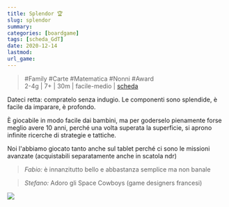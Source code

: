 ```yaml
---
title: Splendor 🏆
slug: splendor
summary: 
categories: [boardgame]
tags: [scheda_GdT]
date: 2020-12-14
lastmod: 
url_game: 
---
```

> #Family #Carte #Matematica #Nonni #Award   
> 2-4g | 7+ | 30m | facile-medio | [scheda](https://www.boardgamegeek.com/boardgame/148228/splendor)  

Dateci retta: compratelo senza indugio.
Le componenti sono splendide, è facile da imparare, è profondo.

È giocabile in modo facile dai bambini, ma per goderselo pienamente forse meglio avere 10 anni, perché una volta superata la superficie, si aprono infinite ricerche di strategie e tattiche.

Noi l'abbiamo giocato tanto anche sul tablet perché ci sono le missioni avanzate (acquistabili separatamente anche in scatola ndr)

> *Fabio:*
> è innanzitutto bello e abbastanza semplice ma non banale

> *Stefano:*
> Adoro gli Space Cowboys (game designers francesi)

![](img/splendor.jpg)

